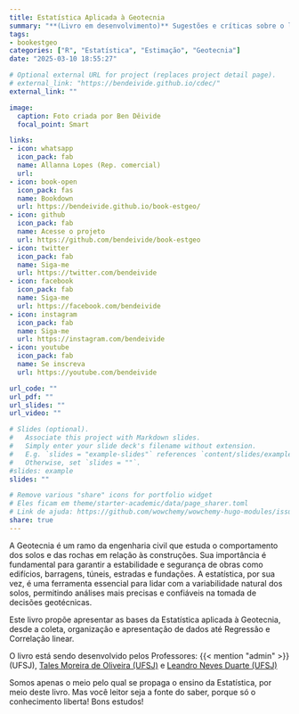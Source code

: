 ```yaml
---
title: Estatística Aplicada à Geotecnia
summary: "**(Livro em desenvolvimento)** Sugestões e críticas sobre o livro podem ser enviadas para livrosdeben@gmail.com"
tags:
- bookestgeo
categories: ["R", "Estatística", "Estimação", "Geotecnia"]
date: "2025-03-10 18:55:27"

# Optional external URL for project (replaces project detail page).
# external_link: "https://bendeivide.github.io/cdec/"
external_link: ""

image:
  caption: Foto criada por Ben Dêivide
  focal_point: Smart

links:
- icon: whatsapp
  icon_pack: fab
  name: Allanna Lopes (Rep. comercial)
  url: 
- icon: book-open
  icon_pack: fas
  name: Bookdown
  url: https://bendeivide.github.io/book-estgeo/
- icon: github
  icon_pack: fab
  name: Acesse o projeto
  url: https://github.com/bendeivide/book-estgeo
- icon: twitter
  icon_pack: fab
  name: Siga-me
  url: https://twitter.com/bendeivide
- icon: facebook
  icon_pack: fab
  name: Siga-me
  url: https://facebook.com/bendeivide
- icon: instagram
  icon_pack: fab
  name: Siga-me
  url: https://instagram.com/bendeivide
- icon: youtube
  icon_pack: fab
  name: Se inscreva
  url: https://youtube.com/bendeivide

url_code: ""
url_pdf: ""
url_slides: ""
url_video: ""

# Slides (optional).
#   Associate this project with Markdown slides.
#   Simply enter your slide deck's filename without extension.
#   E.g. `slides = "example-slides"` references `content/slides/example-slides.md`.
#   Otherwise, set `slides = ""`.
#slides: example
slides: ""

# Remove various "share" icons for portfolio widget
# Eles ficam em theme/starter-academic/data/page_sharer.toml
# Link de ajuda: https://github.com/wowchemy/wowchemy-hugo-modules/issues/1611
share: true
---
```


A Geotecnia é um ramo da engenharia civil que estuda o comportamento dos solos e das rochas em relação às construções. Sua importância é fundamental para garantir a estabilidade e segurança de obras como edifícios, barragens, túneis, estradas e fundações. A estatística, por sua vez, é uma ferramenta essencial para lidar com a variabilidade natural dos solos, permitindo análises mais precisas e confiáveis na tomada de decisões geotécnicas.  

Este livro propõe apresentar as bases da Estatística aplicada à Geotecnia, desde a coleta, organização e apresentação de dados até Regressão e Correlação linear.

O livro está sendo desenvolvido pelos Professores: {{< mention "admin" >}} (UFSJ), [Tales Moreira de Oliveira (UFSJ)](https://ufsj.edu.br/infrageo/professores.php) e [Leandro Neves Duarte (UFSJ)](https://ufsj.edu.br/infrageo/professores.php)

Somos apenas o meio pelo qual se propaga o ensino da Estatística, por meio deste livro. Mas você leitor seja a fonte do saber, porque só o conhecimento liberta! Bons estudos!
